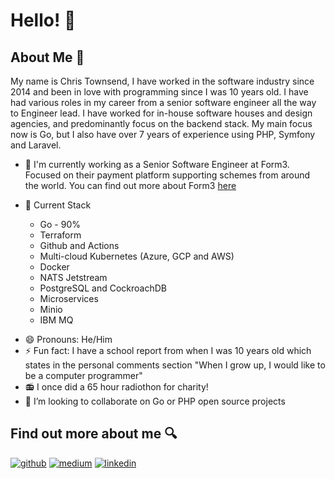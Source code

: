 # Hello! 👋

## About Me 👀 

My name is Chris Townsend, I have worked in the software industry since 2014 and been in love with programming since I was 10 years old. I have had various roles in my career from a senior software engineer all the way to Engineer lead. I have worked for in-house software houses and design agencies, and predominantly focus on the backend stack. My main focus now is Go, but I also have over 7 years of experience using PHP, Symfony and Laravel.

* 💼 I'm currently working as a Senior Software Engineer at Form3. Focused on their payment platform supporting schemes from around the world. You can find out more about Form3 [here](https://form3.tech)

* 🥞 Current Stack
    * Go - 90%
    * Terraform
    * Github and Actions 
    * Multi-cloud Kubernetes (Azure, GCP and AWS)
    * Docker
    * NATS Jetstream
    * PostgreSQL and CockroachDB
    * Microservices
    * Minio
    * IBM MQ

- 😄 Pronouns: He/Him
- ⚡ Fun fact: I have a school report from when I was 10 years old which states in the personal comments section "When I grow up, I would like to be a computer programmer"
- 📻 I once did a 65 hour radiothon for charity!
- 👯 I’m looking to collaborate on Go or PHP open source projects


## Find out more about me 🔍 

[![github](https://img.shields.io/badge/GitHub-000000?style=for-the-badge&logo=GitHub&logoColor=white)](https://github.com/townsymush)
[![medium](https://img.shields.io/badge/Medium-12100E?style=for-the-badge&logo=medium&logoColor=white)](https://townsyio.medium.com/)
[![linkedin](https://img.shields.io/badge/LinkedIn-0077B5?style=for-the-badge&logo=linkedin&logoColor=white)](https://www.linkedin.com/in/townsy/)



